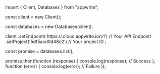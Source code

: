 import { Client, Databases } from "appwrite";

const client = new Client();

const databases = new Databases(client);

client
    .setEndpoint('https://<REGION>.cloud.appwrite.io/v1') // Your API Endpoint
    .setProject('5df5acd0d48c2') // Your project ID
;

const promise = databases.list();

promise.then(function (response) {
    console.log(response); // Success
}, function (error) {
    console.log(error); // Failure
});